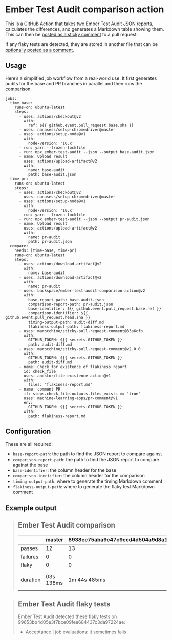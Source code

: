 # Ember Test Audit comparison action

This is a GitHub Action that takes two Ember Test Audit [JSON reports](https://github.com/DingoEatingFuzz/ember-test-audit#json-output), calculates the differences, and generates a Markdown table showing them. This can then be [posted as a sticky comment](https://github.com/marocchino/sticky-pull-request-comment#read-comment-from-a-file) to a pull request.

If any flaky tests are detected, they are stored in another file that can be [optionally](https://github.com/andstor/file-existence-action) [posted as a comment](https://github.com/machine-learning-apps/pr-comment).

## Usage

Here’s a simplified job workflow from a real-world use. It first generates audits for the base and PR branches in parallel and then runs the comparison.

```
jobs:
  time-base:
    runs-on: ubuntu-latest
    steps:
      - uses: actions/checkout@v2
        with:
          ref: ${{ github.event.pull_request.base.sha }}
      - uses: nanasess/setup-chromedriver@master
      - uses: actions/setup-node@v1
        with:
          node-version: '10.x'
      - run: yarn --frozen-lockfile
      - run: npx ember-test-audit --json --output base-audit.json
      - name: Upload result
        uses: actions/upload-artifact@v2
        with:
          name: base-audit
          path: base-audit.json
  time-pr:
    runs-on: ubuntu-latest
    steps:
      - uses: actions/checkout@v2
      - uses: nanasess/setup-chromedriver@master
      - uses: actions/setup-node@v1
        with:
          node-version: '10.x'
      - run: yarn --frozen-lockfile
      - run: npx ember-test-audit --json --output pr-audit.json
      - name: Upload result
        uses: actions/upload-artifact@v2
        with:
          name: pr-audit
          path: pr-audit.json
  compare:
    needs: [time-base, time-pr]
    runs-on: ubuntu-latest
    steps:
      - uses: actions/download-artifact@v2
        with:
          name: base-audit
      - uses: actions/download-artifact@v2
        with:
          name: pr-audit
      - uses: backspace/ember-test-audit-comparison-action@v2
        with:
          base-report-path: base-audit.json
          comparison-report-path: pr-audit.json
          base-identifier: ${{ github.event.pull_request.base.ref }}
          comparison-identifier: ${{ github.event.pull_request.head.sha }}
          timing-output-path: audit-diff.md
          flakiness-output-path: flakiness-report.md
      - uses: marocchino/sticky-pull-request-comment@33a6cfb
        with:
          GITHUB_TOKEN: ${{ secrets.GITHUB_TOKEN }}
          path: audit-diff.md
      - uses: marocchino/sticky-pull-request-comment@v2.0.0
        with:
          GITHUB_TOKEN: ${{ secrets.GITHUB_TOKEN }}
          path: audit-diff.md
      - name: Check for existence of flakiness report
        id: check_file
        uses: andstor/file-existence-action@v1
        with:
          files: "flakiness-report.md"
      - name: comment PR
        if: steps.check_file.outputs.files_exists == 'true'
        uses: machine-learning-apps/pr-comment@v1
        env:
          GITHUB_TOKEN: ${{ secrets.GITHUB_TOKEN }}
        with:
          path: flakiness-report.md
```

## Configuration

These are all required:

* `base-report-path`: the path to find the JSON report to compare against
* `comparison-report-path`: the path to find the JSON report to compare against the base
* `base-identifier`: the column header for the base
* `comparison-identifier`: the column header for the comparison
* `timing-output-path`: where to generate the timing Markdown comment
* `flakiness-output-path`: where to generate the flaky test Markdown comment

## Example output

> ## Ember Test Audit comparison
> |          | master      | 8938ec75aba9c47c9ecd4d504a9d8a1abd284768      | change                                       |
> |----------|------------------------|------------------------|----------------------------------------------|
> | passes   | 12   | 13   | +1     |
> | failures | 0 | 0 | 0 |
> | flaky    | 0    | 0    | 0       |
> | duration | 03s 138ms | 1m 44s 485ms | +1m 41s 347ms |

> ## Ember Test Audit flaky tests
>
> Ember Test Audit detected these flaky tests on 99653bb4d05e3f7bce09fee684437c3da97224ae:
>
> * Acceptance | job evaluations: it sometimes fails
